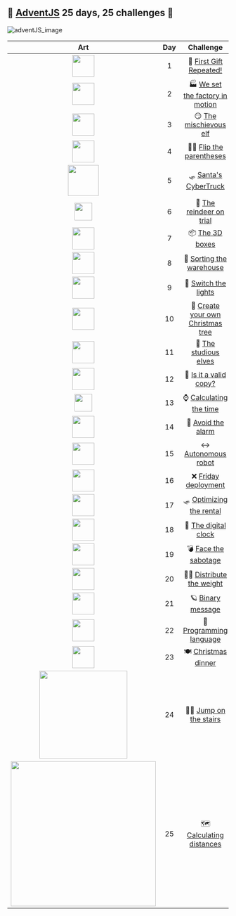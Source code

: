 ## 🎄 [AdventJS](https://adventjs.dev/es) 25 days, 25 challenges 🎄

![adventJS_image](https://github.com/Kilian-Sosa/advent-js-2023/assets/85161810/e2d2144a-c55b-4d89-b2d2-416ae4aae63a)

|                                               Art                                                | Day |                                  Challenge                                    | Difficulty  |                  Code                    | Score |
| :----------------------------------------------------------------------------------------------: | :-: | :--------------------------------------------------------------------------:  | :--------:  | :------------------------------------:   | :---: |
| <img src="https://adventjs.dev/challenges-2023/1.png" width="50" style="object-fit: contain;" /> |  1  |     🎁 [First Gift Repeated!](https://adventjs.dev/es/challenges/2023/1)      |  🟢 Easy   | [See](challenges/challenge1/README.md)   |  330  |
| <img src="https://adventjs.dev/challenges-2023/2.png" width="50" style="object-fit: contain;" /> |  2  | 🏭 [We set the factory in motion](https://adventjs.dev/es/challenges/2023/2)  |  🟢 Easy   | [See](challenges/challenge2/README.md)   |  280  |
| <img src="https://adventjs.dev/challenges-2023/3.png" width="50" style="object-fit: contain;" /> |  3  |     😏 [The mischievous elf](https://adventjs.dev/es/challenges/2023/2)       |  🟢 Easy   | [See](challenges/challenge3/README.md)   |  370  |
| <img src="https://adventjs.dev/challenges-2023/4.png" width="50" style="object-fit: contain;" /> |  4  |     😵‍💫 [Flip the parentheses](https://adventjs.dev/es/challenges/2023/4)    | 🟠 Medium  | [See](challenges/challenge4/README.md)   |  280  |
| <img src="https://adventjs.dev/challenges-2023/5.png" width="70" style="object-fit: contain;" /> |  5  |      🛷 [Santa's CyberTruck](https://adventjs.dev/es/challenges/2023/5)       | 🟠 Medium  | [See](challenges/challenge5/README.md)   |  160  |
| <img src="https://adventjs.dev/challenges-2023/6.png" width="40" style="object-fit: contain;" /> |  6  |     🦌 [The reindeer on trial](https://adventjs.dev/es/challenges/2023/6)     |  🟢 Easy   | [See](challenges/challenge6/README.md)   |  390  |
| <img src="https://adventjs.dev/challenges-2023/7.png" width="50" style="object-fit: contain;" /> |  7  |        📦 [The 3D boxes](https://adventjs.dev/es/challenges/2023/7)           |  🟢 Easy   | [See](challenges/challenge7/README.md)   | ~~~~~ |
| <img src="https://adventjs.dev/challenges-2023/8.png" width="50" style="object-fit: contain;" /> |  8  |     🏬 [Sorting the warehouse](https://adventjs.dev/es/challenges/2023/8)     | 🟠 Medium  | [See](challenges/challenge8/README.md)   | ~~~~~ |
| <img src="https://adventjs.dev/challenges-2023/9.png" width="50" style="object-fit: contain;" /> |  9  |       🚦 [Switch the lights](https://adventjs.dev/es/challenges/2023/9)        |  🟢 Easy   | [See](challenges/challenge9/README.md)   | ~~~~~ |
|<img src="https://adventjs.dev/challenges-2023/10.png" width="50" style="object-fit: contain;" /> | 10  |🎄 [Create your own Christmas tree](https://adventjs.dev/es/challenges/2023/10)|  🟢 Easy   | [See](challenges/challenge10/README.md)   | ~~~~~ |
|<img src="https://adventjs.dev/challenges-2023/11.png" width="50" style="object-fit: contain;" /> | 11  |     📖  [The studious elves](https://adventjs.dev/es/challenges/2023/11)      | 🟠 Medium  | [See](challenges/challenge11/README.md)   | ~~~~~ |
|<img src="https://adventjs.dev/challenges-2023/12.png" width="50" style="object-fit: contain;" /> | 12  |     📸 [Is it a valid copy?](https://adventjs.dev/es/challenges/2023/12)      | 🟠 Medium  | [See](challenges/challenge12/README.md)   | ~~~~~ |
|<img src="https://adventjs.dev/challenges-2023/13.png" width="40" style="object-fit: contain;" /> | 13  |    ⌚️ [Calculating the time](https://adventjs.dev/es/challenges/2023/13)      |  🟢 Easy   | [See](challenges/challenge13/README.md)   | ~~~~~ |
|<img src="https://adventjs.dev/challenges-2023/14.png" width="50" style="object-fit: contain;" /> | 14  |       🚨 [Avoid the alarm](https://adventjs.dev/es/challenges/2023/14)        | 🟠 Medium  | [See](challenges/challenge14/README.md)   | ~~~~~ |
|<img src="https://adventjs.dev/challenges-2023/15.png" width="50" style="object-fit: contain;" /> | 15  |      ↔️ [Autonomous robot](https://adventjs.dev/es/challenges/2023/15)         | 🟠 Medium  | [See](challenges/challenge15/README.md)   | ~~~~~ |
|<img src="https://adventjs.dev/challenges-2023/16.png" width="50" style="object-fit: contain;" /> | 16  |      ❌ [Friday deployment](https://adventjs.dev/es/challenges/2023/16)       |  🟢 Easy   | [See](challenges/challenge16/README.md)   | ~~~~~ |
|<img src="https://adventjs.dev/challenges-2023/17.png" width="50" style="object-fit: contain;" /> | 17  |    🛷 [Optimizing the rental](https://adventjs.dev/es/challenges/2023/17)     |  🟢 Easy   | [See](challenges/challenge17/README.md)   | ~~~~~ |
|<img src="https://adventjs.dev/challenges-2023/18.png" width="50" style="object-fit: contain;" /> | 18  |    🔢 [The digital clock](https://adventjs.dev/es/challenges/2023/18)         |  🔴 Hard   | [See](challenges/challenge18/README.md)   | ~~~~~ |
|<img src="https://adventjs.dev/challenges-2023/19.png" width="50" style="object-fit: contain;" /> | 19  |     💣 [Face the sabotage](https://adventjs.dev/es/challenges/2023/19)        | 🟠 Medium  | [See](challenges/challenge19/README.md)   | ~~~~~ |
|<img src="https://adventjs.dev/challenges-2023/20.png" width="50" style="object-fit: contain;" /> | 20  |     🏋️‍♂️ [Distribute the weight](https://adventjs.dev/es/challenges/2023/20)    |  🔴 Hard   | [See](challenges/challenge20/README.md)   | ~~~~~ |
|<img src="https://adventjs.dev/challenges-2023/21.png" width="50" style="object-fit: contain;" /> | 21  |     🪐 [Binary message](https://adventjs.dev/es/challenges/2023/21)           | 🟠 Medium  | [See](challenges/challenge21/README.md)   | ~~~~~ |
|<img src="https://adventjs.dev/challenges-2023/22.png" width="50" style="object-fit: contain;" /> | 22  |     🚂 [Programming language](https://adventjs.dev/es/challenges/2023/22)     |  🟢 Easy   | [See](challenges/challenge22/README.md)   | ~~~~~ |
|<img src="https://adventjs.dev/challenges-2023/23.png" width="50" style="object-fit: contain;" /> | 23  |     🍽️ [Christmas dinner](https://adventjs.dev/es/challenges/2023/23)         |  🟢 Easy   | [See](challenges/challenge23/README.md)   | ~~~~~ |
|<img src="https://adventjs.dev/challenges-2023/24.png" width="200" style="object-fit: contain;" />| 24  |     🏃‍♂️ [Jump on the stairs](https://adventjs.dev/es/challenges/2023/24)        | 🟠 Medium | [See](challenges/challenge24/README.md)   | ~~~~~ |
|<img src="https://adventjs.dev/challenges-2023/25.png" width="330" style="object-fit: contain;" />| 25  |     🗺️ [Calculating distances](https://adventjs.dev/es/challenges/2023/25)    | 🟠 Medium  | [See](challenges/challenge25/README.md)   | ~~~~~ |
